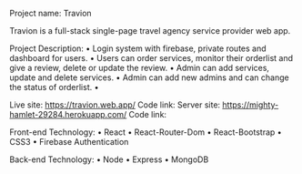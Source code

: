 Project name: Travion

Travion is a full-stack single-page travel agency service provider web app.

Project Description:
• Login system with firebase, private routes and dashboard for users.
• Users can order services, monitor their orderlist and give a review, delete or update the review.
• Admin can add services, update and delete services.
• Admin can add new admins and can change the status of orderlist.
• 


Live site: https://travion.web.app/
Code link: 
Server site: https://mighty-hamlet-29284.herokuapp.com/
Code link: 


Front-end Technology:
• React
• React-Router-Dom
• React-Bootstrap
• CSS3
• Firebase Authentication

Back-end Technology:
• Node
• Express
• MongoDB